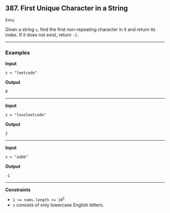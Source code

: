 ## 387. First Unique Character in a String

`Easy`

Given a string `s`, find the first non-repeating character in it and return its index. If it does not exist, return `-1`.

---

### Examples

**Input**
```
s = "leetcode"
```

**Output**
```
0
```

---

**Input**
```
s = "loveleetcode"
```

**Output**
```
2
```

---


**Input**
```
s = "aabb"
```

**Output**
```
-1
```

---

**Constraints**
* <code>1 <= nums.length <= 10<sup>5</sup></code>
* `s` consists of only lowercase English letters.